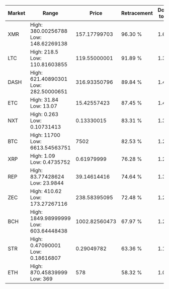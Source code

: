 | Market | Range | Price| Retracement | Doubles to 50% |
| --- | --- | --- | --- | --- |
| XMR | High: 380.00256788<br />Low: 148.62269138 | 157.17799703 | 96.30 % | 1.68 |
| LTC | High: 218.5<br />Low: 110.81603855 | 119.55000001 | 91.89 % | 1.38 |
| DASH | High: 621.40890301<br />Low: 282.50000651 | 316.93350796 | 89.84 % | 1.43 |
| ETC | High: 31.84<br />Low: 13.07 | 15.42557423 | 87.45 % | 1.46 |
| NXT | High: 0.263<br />Low: 0.10731413 | 0.13330015 | 83.31 % | 1.39 |
| BTC | High: 11700<br />Low: 6613.54563751 | 7502 | 82.53 % | 1.22 |
| XRP | High: 1.09<br />Low: 0.4735752 | 0.61979999 | 76.28 % | 1.26 |
| REP | High: 83.77428624<br />Low: 23.9844 | 39.14614416 | 74.64 % | 1.38 |
| ZEC | High: 410.62<br />Low: 173.27267116 | 238.58395095 | 72.48 % | 1.22 |
| BCH | High: 1849.98999999<br />Low: 603.64448438 | 1002.82560473 | 67.97 % | 1.22 |
| STR | High: 0.47090001<br />Low: 0.18616807 | 0.29049782 | 63.36 % | 1.13 |
| ETH | High: 870.45839999<br />Low: 369 | 578 | 58.32 % | 1.07 |
